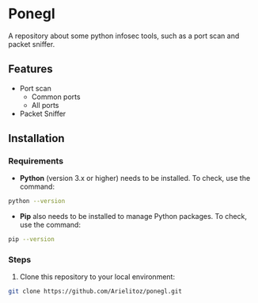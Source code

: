 # Ponegl

A repository about some python infosec tools, such as a port scan and packet sniffer.

## Features
- Port scan
    - Common ports
    - All ports
- Packet Sniffer

## Installation
### Requirements

- **Python** (version 3.x or higher) needs to be installed. To check, use the command:

```bash
python --version
```
- **Pip** also needs to be installed to manage Python packages. To check, use the command:

```bash
pip --version
```

### Steps

1. Clone this repository to your local environment:

```bash
git clone https://github.com/Arielitoz/ponegl.git
```